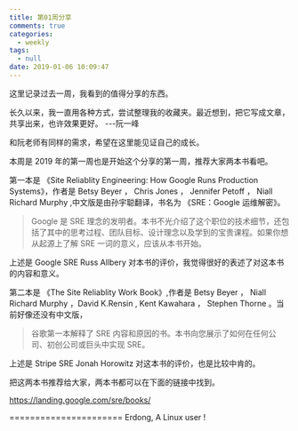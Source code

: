 ```yaml
---
title: 第01周分享
comments: true
categories:
  - weekly
tags:
  - null
date: 2019-01-06 10:09:47
---
```


这里记录过去一周，我看到的值得分享的东西。


<!--more-->


长久以来，我一直用各种方式，尝试整理我的收藏夹。最近想到，把它写成文章，共享出来，也许效果更好。
                       ---阮一峰
                       
                       
和阮老师有同样的需求，希望在这里能见证自己的成长。


本周是 2019 年的第一周也是开始这个分享的第一周，推荐大家两本书看吧。

第一本是 《Site Reliablity Engineering: How Google Runs Production Systems》，作者是 Betsy Beyer ， Chris Jones ， Jennifer Petoff ， Niall Richard Murphy ,中文版是由孙宇聪翻译，书名为 《SRE：Google 运维解密》。

> Google 是 SRE 理念的发明者。本书不光介绍了这个职位的技术细节，还包括了其中的思考过程、团队目标、设计理念以及学到的宝贵课程。如果你想从起源上了解 SRE 一词的意义，应该从本书开始。

上述是 Google SRE Russ Allbery 对本书的评价，我觉得很好的表述了对这本书的内容和意义。

第二本是 《The Site Reliablity Work Book》,作者是 Betsy Beyer ， Niall Richard Murphy ，David K.Rensin , Kent Kawahara ， Stephen Thorne 。当前好像还没有中文版，

> 谷歌第一本解释了 SRE 内容和原因的书。本书向您展示了如何在任何公司、初创公司或巨头中实现 SRE。

上述是 Stripe SRE  Jonah Horowitz 对这本书的评价，也是比较中肯的。

把这两本书推荐给大家，两本书都可以在下面的链接中找到。

https://landing.google.com/sre/books/




======================
Erdong, A Linux user !
